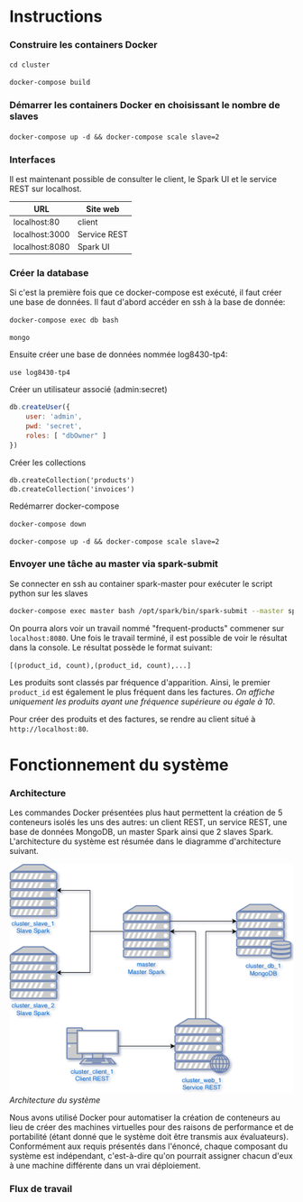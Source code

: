 # Instructions

### Construire les containers Docker

`cd cluster`

`docker-compose build`

### Démarrer les containers Docker en choisissant le nombre de slaves

`docker-compose up -d && docker-compose scale slave=2`

### Interfaces
Il est maintenant possible de consulter le client, le Spark UI et le service REST sur localhost.

| URL               | Site web      | 
| ----------------- | ------------- | 
| localhost:80      | client        | 
| localhost:3000    | Service REST  |
| localhost:8080    | Spark UI      |

### Créer la database
Si c'est la première fois que ce docker-compose est exécuté, il faut créer une base de données. Il faut d'abord accéder en ssh à la base de donnée:

`docker-compose exec db bash`

`mongo`

Ensuite créer une base de données nommée log8430-tp4:

`use log8430-tp4`

Créer un utilisateur associé (admin:secret)

```js
db.createUser({
    user: 'admin',
    pwd: 'secret',
    roles: [ "dbOwner" ]
})
```

Créer les collections

```
db.createCollection('products')
db.createCollection('invoices')
```

Redémarrer docker-compose

`docker-compose down`

`docker-compose up -d && docker-compose scale slave=2`

### Envoyer une tâche au master via spark-submit

Se connecter en ssh au container spark-master pour exécuter le script python sur les slaves 

```bash
docker-compose exec master bash /opt/spark/bin/spark-submit --master spark://master:7077 --packages org.mongodb.spark:mongo-spark-connector_2.11:2.3.1 /opt/spark/tasks/FrequentProducts.py
```

On pourra alors voir un travail nommé "frequent-products" commener sur `localhost:8080`. Une fois le travail terminé, il est possible de voir le résultat dans la console. Le résultat possède le format suivant:

`[(product_id, count),(product_id, count),...]`

Les produits sont classés par fréquence d'apparition. Ainsi, le premier `product_id` est également le plus fréquent dans les factures. *On affiche uniquement les produits ayant une fréquence supérieure ou égale à 10*.

Pour créer des produits et des factures, se rendre au client situé à `http://localhost:80`.

# Fonctionnement du système

### Architecture

Les commandes Docker présentées plus haut permettent la création de 5 conteneurs isolés les uns des autres: un client REST, un service REST, une base de données MongoDB, un master Spark ainsi que 2 slaves Spark. L'architecture du système est résumée dans le diagramme d'architecture suivant.

![Diagramme d'architecture](clusterDiagram.png)
_Architecture du système_

Nous avons utilisé Docker pour automatiser la création de conteneurs au lieu de créer des machines virtuelles pour des raisons de performance et de portabilité (étant donné que le système doit être transmis aux évaluateurs). Conformément aux requis présentés dans l'énoncé, chaque composant du système est indépendant, c'est-à-dire qu'on pourrait assigner chacun d'eux à une machine différente dans un vrai déploiement.

### Flux de travail


